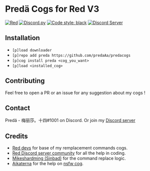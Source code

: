 # Predä Cogs for Red V3

[![Red](https://img.shields.io/badge/Red-DiscordBot-red.svg)](https://github.com/Cog-Creators/Red-DiscordBot/tree/V3/develop)
[![Discord.py](https://img.shields.io/badge/Discord.py-rewrite-blue.svg)](https://github.com/Rapptz/discord.py/tree/rewrite)
[![Code style: black](https://img.shields.io/badge/code%20style-black-000000.svg)](https://github.com/ambv/black)
[![Discord Server](https://discordapp.com/api/guilds/337224005901615104/widget.png?style=shield)](https://discord.gg/3EeJCjR)

## Installation

- `[p]load downloader`
- `[p]repo add preda https://github.com/predaAa/predacogs`
- `[p]cog install preda <cog_you_want>`
- `[p]load <installed_cog>`

## Contributing

Feel free to open a PR or an issue for any suggestion about my cogs !

## Contact

Predä - 梅丽莎。十四#1001 on Discord.
Or join my [Discord server](https://discord.gg/TwCNvVz)

## Credits

- [Red devs](https://github.com/Cog-Creators) for base of my remplacement commands cogs.
- [Red Discord server community](https://discord.gg/red) for all the help in coding.
- [Mikeshardming (Sinbad)](https://github.com/mikeshardmind/SinbadCogs) for the command replace logic.
- [Aikaterna](https://github.com/aikaterna) for the help on [nsfw cog](https://github.com/PredaaA/predacogs/tree/master/nsfw).
